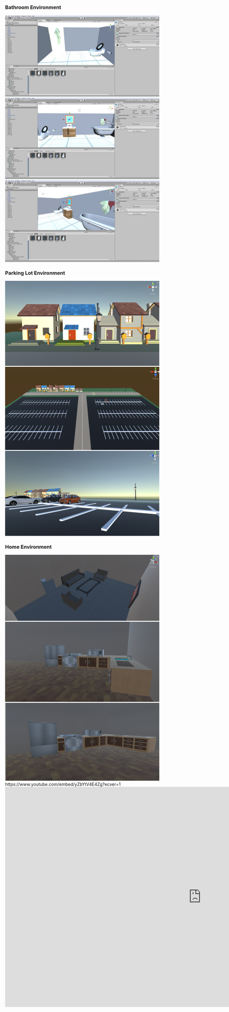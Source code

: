 ### Bathroom Environment
<img src="Environment Screenshots-1.jpg" />
<img src="Environment Screenshots1-1.jpg" />
<img src="Environment Screenshots2-1.jpg" />

### Parking Lot Environment
<img src="Screen Shot 2018-01-25 at 1.59.34 PM.png" />
<img src="Screen Shot 2018-01-25 at 2.21.21 PM.png" />
<img src="Screen Shot 2018-01-25 at 2.22.24 PM.png" />

### Home Environment
<img src="Copy of Living Room.PNG" />
<img src="Kitchen Parrallel view 2.PNG" />
<img src="Kitchen appliance view.PNG" />
https://www.youtube.com/embed/yZbYtV4E4Zg?ecver=1
<iframe width="1280" height="720" src="https://www.youtube.com/embed/yZbYtV4E4Zg?ecver=1" frameborder="0" allow="autoplay; encrypted-media" allowfullscreen></iframe>
